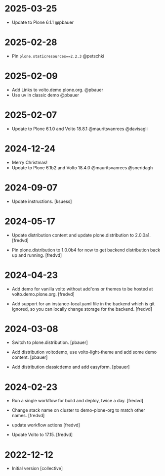 # 2025-03-25

- Update to Plone 6.1.1 @pbauer

# 2025-02-28

- Pin `plone.staticresources==2.2.3` @petschki

# 2025-02-09

- Add Links to volto.demo.plone.org. @pbauer
- Use uv in classic demo @pbauer

# 2025-02-07

- Update to Plone 6.1.0 and Volto 18.8.1 @mauritsvanrees @davisagli

# 2024-12-24

- Merry Christmas!
- Update to Plone 6.1b2 and Volto 18.4.0 @mauritsvanrees @sneridagh

# 2024-09-07

- Update instructions. [ksuess]


# 2024-05-17

- Update distribution content and update plone.distribution to 2.0.0a1. [fredvd]

- Pin plone.distribution to 1.0.0b4 for now to get backend distribution back up and running. [fredvd]

# 2024-04-23

- Add demo for vanilla volto without add'ons or themes to be hosted at volto.demo.plone.org. [fredvd]

- Add support for an instance-local.yaml file in the backend which is git ignored, so you can locally change storage for the backend. [fredvd]

# 2024-03-08

- Switch to plone.distribution. [pbauer]

- Add distribution voltodemo, use volto-light-theme and add some demo content. [pbauer]

- Add distribution classicdemo and add easyform. [pbauer]

# 2024-02-23

- Run a single workflow for build and deploy, twice a day. [fredvd]

- Change stack name on cluster to demo-plone-org to match other names. [fredvd]

- update workflow actions [fredvd]

- Update Volto to 17.15. [fredvd]

# 2022-12-12

- Initial version [collective]
